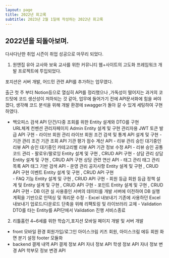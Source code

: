 ```yaml
---
layout: page
title: 2022년 회고록
subtitle: 2023년 2월 1일에 작성하는 2022년 회고록
---
```


## 2022년을 되돌아보며.
   
다사다난한 취업 시즌이 취업 성공으로 마무리 되었다.

1. 원앤집
유아 교사와 보육 교사를 위한 커뮤니티 웹+사이트의 고도화 프레임워크 개발 프로젝트에 투입되었다.

포지션은 서버 개발, 어드민 관련 API를 추가하는 업무였다.

출근 첫 주 부터 Notion등으로 열심히 API를 정리했으나 ,가독성이 떨어지는 과거의 코드탓에 코드 생산성이 저하되는 것 같아, 업무에 들어가기 전에 API문서화에 힘을 써야겠다, 생각해 코드 분석을 위해 개발 환경에 swagger가 돌아 갈 수 있게 세팅하여 구현하였다.

- 백오피스
 검색 API
     단건/다중 조회를 위한 Entity 설계와 DTO를 구현   
 URL체계 컨벤션
 관리자페이지
     Admin Entity 설계 및 구현
     관리자용 JWT 토큰 발급 API 구현
      - 라이브 회원 관리
         라이브 회원 조건 검색 및 통계 API 설계 및 구현
      - 기관 관리
         조건 기관 조회 API
         기관 평가 점수 계산 API
      - 리뷰 관리
           승인 대기중인 리뷰 API
           승인 대기중인 카테고리별 리뷰 API 
           기관 정보 수정 API
      - 리뷰 승인
           공통 코드 관리
      - 팔로우/팔로잉 
           Entity 설계 및 구현 , CRUD API 구현
      - 상담 관리
           상담 Entity 설계 및 구현 , CRUD API 구현
           상담 관련 연산 API
      - 태그 관리
           태그 관리 목록 API
           태그 기반 검색 API
      - 운영 관리
           공지사항 Entity 설계 및 구현 , CRUD API 구현
           이벤트 Entity 설계 및 구현 , CRUD API 구현  
      - FAQ 기능
           Entity 설계 및 구현 , CRUD API 구현
      - 회원 등급
           회원 등급 정책 설계 및 Entity 설계 및 구현 , CRUD API 구현 
      - 포인트
           Entity 설계 및 구현 , CRUD API 구현
      - DB 이관
           실 사용중인 서버의 데이터를 개발 서버에 이전하여 DB 실행 계획을 기반으로 인덱싱 및 쿼리문 수정
      - Excel 내보내기
           기존에 사용하던 Excel 내보내기 업로드/다운로드 단축을 위해 리팩토링 및 라이브러리 교체
      - Validation 
           DTO를 타는 Entity를 API단에서 Validation 진행 
           서비스종료

2. 리틀홈런
4~6세를 위한 학습기,포지션 모바일 페이지 개발 및 서버 개발

- front
        모바일 환경 회원가입/로그인
        아이스크림 키즈 회원, 아이스크림 에듀 회원 화면 분기 설정
        footer 모듈화
- backend
        결제 내역 API
        결제 정보 API
        자녀 정보 API
        학생 정보 API
        자녀 정보 변경 API
        학부모 정보 변경 API
        



           
        
